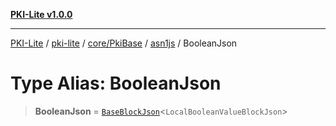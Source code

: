 [**PKI-Lite v1.0.0**](../../../../../../README.md)

---

[PKI-Lite](../../../../../../README.md) / [pki-lite](../../../../../README.md) / [core/PkiBase](../../../README.md) / [asn1js](../README.md) / BooleanJson

# Type Alias: BooleanJson

> **BooleanJson** = [`BaseBlockJson`](../interfaces/BaseBlockJson.md)\<`LocalBooleanValueBlockJson`\>
